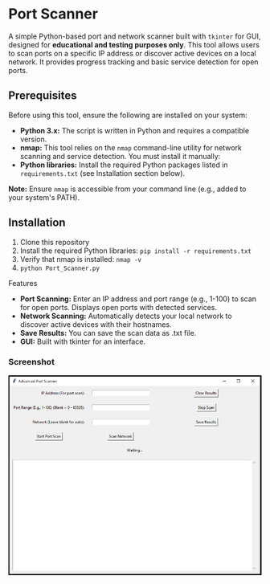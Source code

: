 # Port Scanner

A simple Python-based port and network scanner built with `tkinter` for GUI, designed for **educational and testing purposes only**. This tool allows users to scan ports on a specific IP address or discover active devices on a local network. It provides progress tracking and basic service detection for open ports.

## Prerequisites

Before using this tool, ensure the following are installed on your system:

- **Python 3.x:** The script is written in Python and requires a compatible version.
- **nmap:** This tool relies on the `nmap` command-line utility for network scanning and service detection. You must install it manually:
- **Python libraries:** Install the required Python packages listed in `requirements.txt` (see Installation section below).

**Note:** Ensure `nmap` is accessible from your command line (e.g., added to your system's PATH).

## Installation

1. Clone this repository
2. Install the required Python libraries: `pip install -r requirements.txt`
3. Verify that nmap is installed: `nmap -v`
4. `python Port_Scanner.py`

Features
+ **Port Scanning:** Enter an IP address and port range (e.g., 1-100) to scan for open ports. Displays open ports with detected services.
+ **Network Scanning:** Automatically detects your local network to discover active devices with their hostnames.
+ **Save Results:** You can save the scan data as .txt file.
+ **GUI:** Built with tkinter for an interface.

### Screenshot
![Port Scanner](Screenshot.png)
